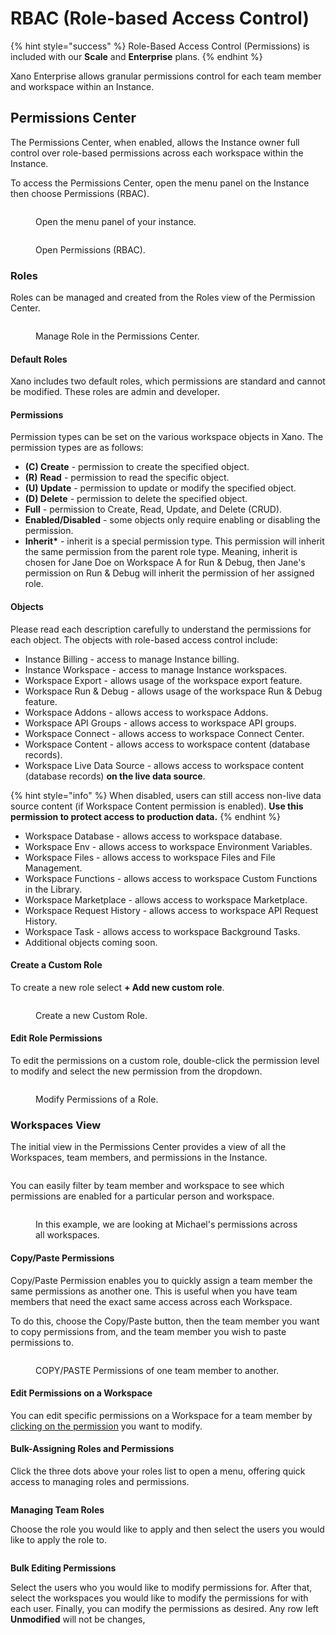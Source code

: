 # RBAC (Role-based Access Control)

{% hint style="success" %}
Role-Based Access Control (Permissions) is included with our **Scale** and **Enterprise** plans.&#x20;
{% endhint %}

Xano Enterprise allows granular permissions control for each team member and workspace within an Instance.

## Permissions Center

The Permissions Center, when enabled, allows the Instance owner full control over role-based permissions across each workspace within the Instance.

To access the Permissions Center, open the menu panel on the Instance then choose Permissions (RBAC).

<figure><img src="../../.gitbook/assets/CleanShot 2023-04-19 at 16.49.04.png" alt=""><figcaption><p>Open the menu panel of your instance.</p></figcaption></figure>

<figure><img src="../../.gitbook/assets/CleanShot 2023-04-19 at 16.50.26.png" alt=""><figcaption><p>Open Permissions (RBAC).</p></figcaption></figure>

### Roles

Roles can be managed and created from the Roles view of the Permission Center.

<figure><img src="../../.gitbook/assets/CleanShot 2023-04-19 at 16.53.19.png" alt=""><figcaption><p>Manage Role in the Permissions Center.</p></figcaption></figure>

#### Default Roles

Xano includes two default roles, which permissions are standard and cannot be modified. These roles are admin and developer.&#x20;

#### Permissions

Permission types can be set on the various workspace objects in Xano. The permission types are as follows:

* **(C) Create** - permission to create the specified object.
* **(R)** **Read** - permission to read the specific object.
* **(U) Update** - permission to update or modify the specified object.
* **(D) Delete** - permission to delete the specified object.
* **Full** - permission to Create, Read, Update, and Delete (CRUD).
* **Enabled/Disabled** - some objects only require enabling or disabling the permission.
* **Inherit\*** - inherit is a special permission type. This permission will inherit the same permission from the parent role type. Meaning, inherit is chosen for Jane Doe on Workspace A for Run & Debug, then Jane's permission on Run & Debug will inherit the permission of her assigned role.&#x20;

#### Objects

Please read each description carefully to understand the permissions for each object. The objects with role-based access control include:

* Instance Billing - access to manage Instance billing.
* Instance Workspace - access to manage Instance workspaces.
* Workspace Export - allows usage of the workspace export feature.
* Workspace Run & Debug -  allows usage of the workspace Run & Debug feature.
* Workspace Addons - allows access to workspace Addons.
* Workspace API Groups - allows access to workspace API groups.
* Workspace Connect - allows access to workspace Connect Center.
* Workspace Content - allows access to workspace content (database records).
* Workspace Live Data Source - allows access to workspace content (database records) **on the live data source**.&#x20;

{% hint style="info" %}
When disabled, users can still access non-live data source content (if Workspace Content permission is enabled). **Use this permission to protect access to production data.**
{% endhint %}

* Workspace Database - allows access to workspace database.
* Workspace Env - allows access to workspace Environment Variables.
* Workspace Files - allows access to workspace Files and File Management.
* Workspace Functions - allows access to workspace Custom Functions in the Library.
* Workspace Marketplace - allows access to workspace Marketplace.
* Workspace Request History - allows access to workspace API Request History.
* Workspace Task - allows access to workspace Background Tasks.
* Additional objects coming soon.

#### Create a Custom Role

To create a new role select **+ Add new custom role**.

<figure><img src="../../.gitbook/assets/CleanShot 2023-04-19 at 17.10.15.gif" alt=""><figcaption><p>Create a new Custom Role.</p></figcaption></figure>

#### Edit Role Permissions

To edit the permissions on a custom role, double-click the permission level to modify and select the new permission from the dropdown.&#x20;

<figure><img src="../../.gitbook/assets/CleanShot 2023-04-19 at 17.13.00.gif" alt=""><figcaption><p>Modify Permissions of a Role.</p></figcaption></figure>

### Workspaces View

The initial view in the Permissions Center provides a view of all the Workspaces, team members, and permissions in the Instance.

<figure><img src="../../.gitbook/assets/CleanShot 2023-05-03 at 15.43.00.png" alt=""><figcaption></figcaption></figure>

You can easily filter by team member and workspace to see which permissions are enabled for a particular person and workspace.&#x20;

<figure><img src="../../.gitbook/assets/CleanShot 2023-05-03 at 15.43.51.png" alt=""><figcaption><p>In this example, we are looking at Michael's permissions across all workspaces.</p></figcaption></figure>

#### **Copy/Paste Permissions**&#x20;

Copy/Paste Permission enables you to quickly assign a team member the same permissions as another one. This is useful when you have team members that need the exact same access across each Workspace.&#x20;

To do this, choose the Copy/Paste button, then the team member you want to copy permissions from, and the team member you wish to paste permissions to.&#x20;

<figure><img src="../../.gitbook/assets/CleanShot 2023-05-03 at 15.40.04.png" alt=""><figcaption><p>COPY/PASTE Permissions of one team member to another.</p></figcaption></figure>

#### Edit Permissions on a Workspace

You can edit specific permissions on a Workspace for a team member by [clicking on the permission](rbac-role-based-access-control.md#edit-role-permissions) you want to modify.&#x20;

#### Bulk-Assigning Roles and Permissions

Click the three dots above your roles list to open a menu, offering quick access to managing roles and permissions.

<figure><img src="../../.gitbook/assets/CleanShot 2023-05-22 at 12.54.51.png" alt=""><figcaption></figcaption></figure>

**Managing Team Roles**

Choose the role you would like to apply and then select the users you would like to apply the role to.

<figure><img src="../../.gitbook/assets/CleanShot 2023-05-22 at 12.56.12.png" alt=""><figcaption></figcaption></figure>

**Bulk Editing Permissions**

Select the users who you would like to modify permissions for. After that, select the workspaces you would like to modify the permissions for with each user. Finally, you can modify the permissions as desired. Any row left **Unmodified** will not be changes,&#x20;

<figure><img src="../../.gitbook/assets/CleanShot 2023-05-22 at 12.58.20.png" alt=""><figcaption></figcaption></figure>
